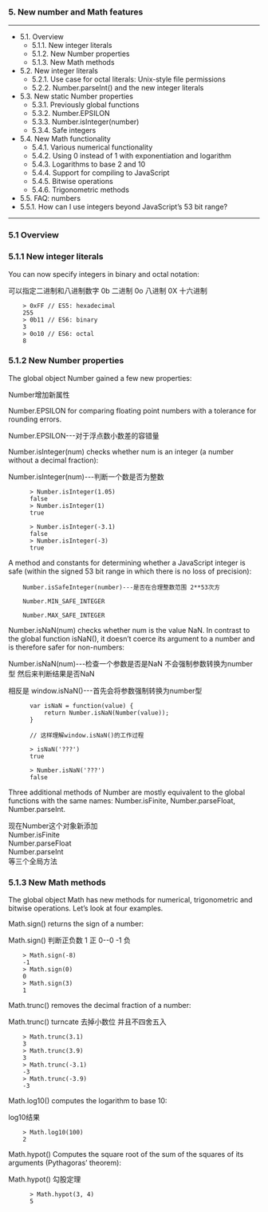 ### 5. New number and Math features
---
* 5.1. Overview
  * 5.1.1. New integer literals
  * 5.1.2. New Number properties
  * 5.1.3. New Math methods
* 5.2. New integer literals
  * 5.2.1. Use case for octal literals: Unix-style file permissions
  * 5.2.2. Number.parseInt() and the new integer literals
* 5.3. New static Number properties
  * 5.3.1. Previously global functions
  * 5.3.2. Number.EPSILON
  * 5.3.3. Number.isInteger(number)
  * 5.3.4. Safe integers
* 5.4. New Math functionality
  * 5.4.1. Various numerical functionality
  * 5.4.2. Using 0 instead of 1 with exponentiation and logarithm
  * 5.4.3. Logarithms to base 2 and 10
  * 5.4.4. Support for compiling to JavaScript
  * 5.4.5. Bitwise operations
  * 5.4.6. Trigonometric methods
* 5.5. FAQ: numbers
 * 5.5.1. How can I use integers beyond JavaScript’s 53 bit range?

---

### 5.1 Overview

### 5.1.1 New integer literals

You can now specify integers in binary and octal notation:

可以指定二进制和八进制数字 0b 二进制 0o 八进制 0X 十六进制

        > 0xFF // ES5: hexadecimal
        255
        > 0b11 // ES6: binary
        3
        > 0o10 // ES6: octal
        8


### 5.1.2 New Number properties

The global object Number gained a few new properties:

Number增加新属性

Number.EPSILON for comparing floating point numbers with a tolerance for rounding errors.

Number.EPSILON---对于浮点数小数差的容错量

Number.isInteger(num) checks whether num is an integer (a number without a decimal fraction):

Number.isInteger(num)---判断一个数是否为整数

          > Number.isInteger(1.05)
          false
          > Number.isInteger(1)
          true

          > Number.isInteger(-3.1)
          false
          > Number.isInteger(-3)
          true

A method and constants for determining whether a JavaScript integer is safe (within the signed 53 bit range in which there is no loss of precision):

        Number.isSafeInteger(number)---是否在合理整数范围 2**53次方

        Number.MIN_SAFE_INTEGER

        Number.MAX_SAFE_INTEGER

Number.isNaN(num) checks whether num is the value NaN. In contrast to the global function isNaN(), it doesn’t coerce its argument to a number and is therefore safer for non-numbers:

Number.isNaN(num)---检查一个参数是否是NaN 不会强制参数转换为number型 然后来判断结果是否NaN  

相反是 window.isNaN()---首先会将参数强制转换为number型

          var isNaN = function(value) {
              return Number.isNaN(Number(value));
          }

          // 这样理解window.isNaN()的工作过程

          > isNaN('???')
          true

          > Number.isNaN('???')
          false

Three additional methods of Number are mostly equivalent to the global functions with the same names: Number.isFinite, Number.parseFloat, Number.parseInt.

现在Number这个对象新添加  
Number.isFinite  
Number.parseFloat  
Number.parseInt  
等三个全局方法

### 5.1.3 New Math methods

The global object Math has new methods for numerical, trigonometric and bitwise operations. Let’s look at four examples.

Math.sign() returns the sign of a number:

Math.sign() 判断正负数 1 正 0--0 -1 负

        > Math.sign(-8)
        -1
        > Math.sign(0)
        0
        > Math.sign(3)
        1

Math.trunc() removes the decimal fraction of a number:

Math.trunc() turncate 去掉小数位 并且不四舍五入

        > Math.trunc(3.1)
        3
        > Math.trunc(3.9)
        3
        > Math.trunc(-3.1)
        -3
        > Math.trunc(-3.9)
        -3


Math.log10() computes the logarithm to base 10:

log10结果

        > Math.log10(100)
        2


Math.hypot() Computes the square root of the sum of the squares of its arguments (Pythagoras’ theorem):

Math.hypot() 勾股定理

          > Math.hypot(3, 4)
          5    
